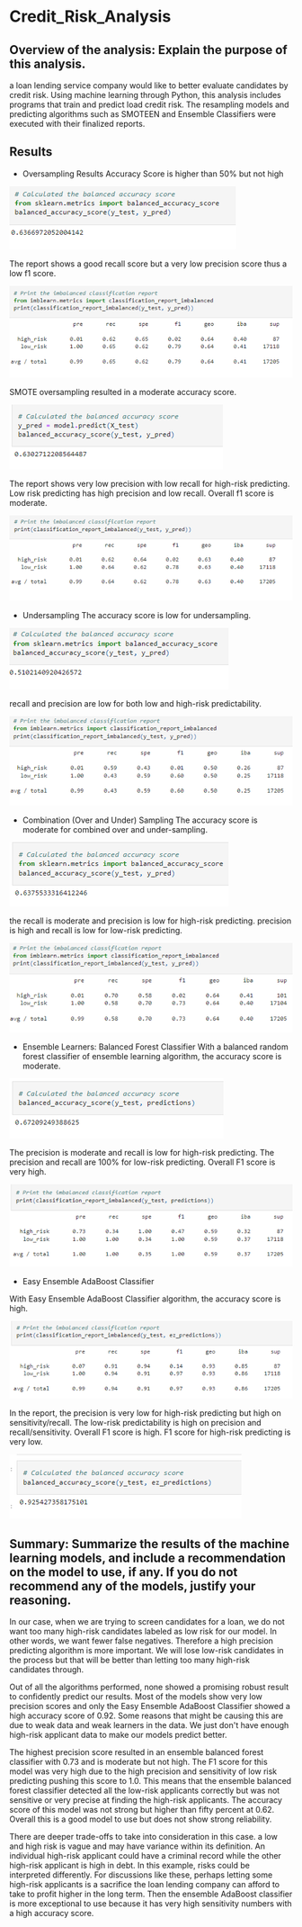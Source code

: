 # Credit_Risk_Analysis

## Overview of the analysis: Explain the purpose of this analysis.

a loan lending service company would like to better evaluate candidates by credit risk. Using machine learning through Python, this analysis includes programs that train and predict load credit risk. The resampling models and predicting algorithms such as SMOTEEN and Ensemble Classifiers were executed with their finalized reports. 

## Results

- Oversampling Results
Accuracy Score is higher than 50% but not high

![RANDOM OVERSAMPLING SCORE](https://github.com/XSR700/Credit_Risk_Analysis/blob/main/Screenshots/Naive%20Random%20Oversampling%20Accuracy%20Score.PNG)

The report shows a good recall score but a very low precision score thus a low f1 score. 

![RANDOM OVERSAMPLING REPORT](https://github.com/XSR700/Credit_Risk_Analysis/blob/main/Screenshots/Naive%20Random%20Oversampling%20Report.PNG)

SMOTE oversampling resulted in a moderate accuracy score.

![SMOTE OVERSAMPLING SCORE](https://github.com/XSR700/Credit_Risk_Analysis/blob/main/Screenshots/SMOTE%20Oversampling%20Accuracy%20Score.PNG)

The report shows very low precision with low recall for high-risk predicting. Low risk predicting has high precision and low recall. Overall f1 score is moderate.  

![SMOTE OVERSAMPLING REPORT](https://github.com/XSR700/Credit_Risk_Analysis/blob/main/Screenshots/SMOTE%20Oversampling%20Report.PNG)


- Undersampling
The accuracy score is low for undersampling.

![UNDERSAMPLING SCORE](https://github.com/XSR700/Credit_Risk_Analysis/blob/main/Screenshots/Undersampling%20Accuracy%20Score.PNG)

recall and precision are low for both low and high-risk predictability.

![UNDERSAMPLING REPORT](https://github.com/XSR700/Credit_Risk_Analysis/blob/main/Screenshots/Undersampling%20Report.PNG)


- Combination (Over and Under) Sampling
The accuracy score is moderate for combined over and under-sampling.

![COMBO SCORE](https://github.com/XSR700/Credit_Risk_Analysis/blob/main/Screenshots/Combonation%20(Over%20and%20Under)%20Sampling%20Accuracy%20Score.PNG)

the recall is moderate and precision is low for high-risk predicting. precision is high and recall is low for low-risk predicting. 

![COMBO REPORT](https://github.com/XSR700/Credit_Risk_Analysis/blob/main/Screenshots/Combination%20(Over%20and%20Under)%20Sampling%20Report.PNG)



- Ensemble Learners: Balanced Forest Classifier
With a balanced random forest classifier of ensemble learning algorithm, the accuracy score is moderate. 

![ENSEMBLE SCORE](https://github.com/XSR700/Credit_Risk_Analysis/blob/main/Screenshots/Balanced%20Random%20Forest%20Classifier%20Accuracy%20Score.PNG)

The precision is moderate and recall is low for high-risk predicting. The precision and recall are 100% for low-risk predicting. Overall F1 score is very high. 

![ENSEMBLE REPORT](https://github.com/XSR700/Credit_Risk_Analysis/blob/main/Screenshots/Balanced%20Random%20Forest%20Classifier%20Report.PNG)

- Easy Ensemble AdaBoost Classifier

With Easy Ensemble AdaBoost Classifier algorithm, the accuracy score is high.  

![EASY SCORE](https://github.com/XSR700/Credit_Risk_Analysis/blob/main/Screenshots/Easy%20AdaBoost%20Classifier%20Report.PNG)

In the report, the precision is very low for high-risk predicting but high on sensitivity/recall. The low-risk predictability is high on precision and recall/sensitivity. Overall F1 score is high. F1 score for high-risk predicting is very low.

![EASY REPORT](https://github.com/XSR700/Credit_Risk_Analysis/blob/main/Screenshots/Easy%20Ensemble%20AdaBoost%20Classifier%20Accuracy%20Score.PNG)


## Summary: Summarize the results of the machine learning models, and include a recommendation on the model to use, if any. If you do not recommend any of the models, justify your reasoning.

In our case, when we are trying to screen candidates for a loan, we do not want too many high-risk candidates labeled as low risk for our model. In other words, we want fewer false negatives. Therefore a high precision predicting algorithm is more important. We will lose low-risk candidates in the process but that will be better than letting too many high-risk candidates through.  

Out of all the algorithms performed, none showed a promising robust result to confidently predict our results. Most of the models show very low precision scores and only the Easy Ensemble AdaBoost Classifier showed a high accuracy score of 0.92. Some reasons that might be causing this are due to weak data and weak learners in the data. We just don't have enough high-risk applicant data to make our models predict better. 

The highest precision score resulted in an ensemble balanced forest classifier with 0.73 and is moderate but not high. The F1 score for this model was very high due to the high precision and sensitivity of low risk predicting pushing this score to 1.0. This means that the ensemble balanced forest classifier detected all the low-risk applicants correctly but was not sensitive or very precise at finding the high-risk applicants. The accuracy score of this model was not strong but higher than fifty percent at 0.62. Overall this is a good model to use but does not show strong reliability. 

There are deeper trade-offs to take into consideration in this case. a low and high risk is vague and may have variance within its definition. An individual high-risk applicant could have a criminal record while the other high-risk applicant is high in debt. In this example, risks could be interpreted differently. For discussions like these, perhaps letting some high-risk applicants is a sacrifice the loan lending company can afford to take to profit higher in the long term. Then the ensemble AdaBoost classifier is more exceptional to use because it has very high sensitivity numbers with a high accuracy score. 
